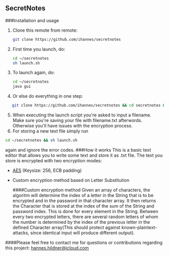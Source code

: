 ## SecretNotes
###Installation and usage
1. Clone this remote from remote:
    ```bash
    git clone https://github.com/ihannes/secretnotes
    ```
2. First time you launch, do:
    ```bash
    cd ~/secretnotes
    sh launch.sh
    ```
3. To launch again, do:
    ```bash
    cd ~/secretnotes
    java gui
    ```
4. Or else do everything in one step:
 ```bash
    git clone https://github.com/ihannes/secretnotes && cd secretnotes && sh launch.sh
 ```
5. When executing the launch script you're asked to input a filename. Make sure you're saving your file with filename.txt afterwords. Otherwise you'll have issues with the encryption process.
6. For storing a new text file simply run
 ```bash
cd ~/secretnotes && sh launch.sh
```
again and ignore the error codes.
###How it works
This is a basic text editor that allows you to write some text and store it as .txt file. The text you store is encrypted with two encryption modes:
- [AES](en.wikipedia.org/AES) (Keysize: 256, ECB padding)
- Custom encryption method based on Letter Substitution

    ####Custom encryption method
    Given an array of characters, the algoritm will determine the index of a letter in the String that is to be encrypted and in the password in that character array. It then returns the Character that is stored at the index of the sum of the String and password index. This is done for every element in the String. Between every two encrypted letters, there are several random letters of whom the number is determined by the index of the previous letter in the defined Character array(This should protect against known-plaintext-attacks, since identical input will produce different output).

####Please feel free to contact me for questions or contributions regarding this project: hannes.hildner@icloud.com
